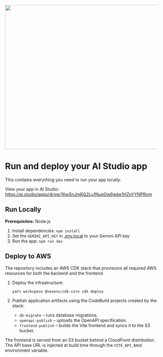 <div align="center">
<img width="1200" height="475" alt="GHBanner" src="https://github.com/user-attachments/assets/0aa67016-6eaf-458a-adb2-6e31a0763ed6" />
</div>

# Run and deploy your AI Studio app

This contains everything you need to run your app locally.

View your app in AI Studio: https://ai.studio/apps/drive/16wSnJmRQ2Lu1NupGw6gdw1HZnYYNPRom

## Run Locally

**Prerequisites:**  Node.js


1. Install dependencies:
   `npm install`
2. Set the `GEMINI_API_KEY` in [.env.local](.env.local) to your Gemini API key
3. Run the app:
   `npm run dev`

## Deploy to AWS

The repository includes an AWS CDK stack that provisions all required AWS resources for both the backend and the frontend.

1. Deploy the infrastructure:

   ```bash
   yarn workspace @sevens/cdk-core cdk deploy
   ```

2. Publish application artifacts using the CodeBuild projects created by the stack:

   - `db-migrate` – runs database migrations.
   - `openapi-publish` – uploads the OpenAPI specification.
   - `frontend-publish` – builds the Vite frontend and syncs it to the S3 bucket.

The frontend is served from an S3 bucket behind a CloudFront distribution. The API base URL is injected at build time through the `VITE_API_BASE` environment variable.
